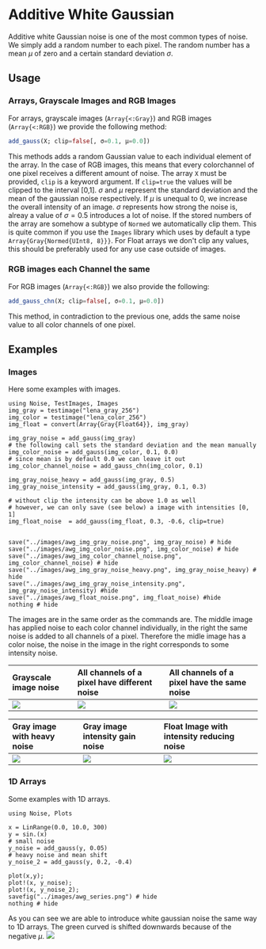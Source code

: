 # Additive White Gaussian
Additive white Gaussian noise is one of the most common types of noise.
We simply add a random number to each pixel. 
The random number has a mean $\mu$ of zero and a certain standard deviation $\sigma$.


## Usage

### Arrays, Grayscale Images and RGB Images
For arrays, grayscale images (`Array{<:Gray}`) and RGB images (`Array{<:RGB}`) we provide the following method:
```julia
add_gauss(X; clip=false[, σ=0.1, μ=0.0])
```
This methods adds a random Gaussian value to each individual element of the array. 
In the case of RGB images, this means that every colorchannel of one pixel receives a different amount of noise.
The array `X` must be provided, `clip` is a keyword argument. If `clip=true` 
the values will be clipped to the interval [0,1]. $\sigma$ and $\mu$ represent the standard deviation 
and the mean of the gaussian noise respectively. If $\mu$ is unequal to 0, we increase the overall intensity
of an image. $\sigma$ represents how strong the noise is, alreay a value of $\sigma=0.5$ introduces a lot of noise.
If the stored numbers of the array are somehow a subtype of `Normed` we automatically clip them. This is quite common
if you use the `Images` library which uses by default a type `Array{Gray{Normed{UInt8, 8}}}`.
For Float arrays we don't clip any values, this should be preferably used for any use case outside of images. 


### RGB images each Channel the same  
For RGB images (`Array{<:RGB}`) we also provide the following:
```julia
add_gauss_chn(X; clip=false[, σ=0.1, μ=0.0])
```
This method, in contradiction to the previous one, adds the same noise value to all color channels of one pixel. 


## Examples

### Images
Here some examples with images.

```@example; output=False
using Noise, TestImages, Images
img_gray = testimage("lena_gray_256")
img_color = testimage("lena_color_256")
img_float = convert(Array{Gray{Float64}}, img_gray) 

img_gray_noise = add_gauss(img_gray)
# the following call sets the standard deviation and the mean manually
img_color_noise = add_gauss(img_color, 0.1, 0.0)
# since mean is by default 0.0 we can leave it out
img_color_channel_noise = add_gauss_chn(img_color, 0.1)

img_gray_noise_heavy = add_gauss(img_gray, 0.5)
img_gray_noise_intensity = add_gauss(img_gray, 0.1, 0.3)

# without clip the intensity can be above 1.0 as well
# however, we can only save (see below) a image with intensities [0, 1]
img_float_noise  = add_gauss(img_float, 0.3, -0.6, clip=true)


save("../images/awg_img_gray_noise.png", img_gray_noise) # hide
save("../images/awg_img_color_noise.png", img_color_noise) # hide
save("../images/awg_img_color_channel_noise.png", img_color_channel_noise) # hide
save("../images/awg_img_gray_noise_heavy.png", img_gray_noise_heavy) # hide
save("../images/awg_img_gray_noise_intensity.png", img_gray_noise_intensity) #hide
save("../images/awg_float_noise.png", img_float_noise) #hide
nothing # hide
```

The images are in the same order as the commands are.
The middle image has applied noise to each color channel individually, in the right the same noise is added to all channels of a pixel.
Therefore the midle image has a color noise, the noise in the image in the right corresponds to some intensity noise.

Grayscale image noise| All channels of a pixel have different noise| All channels of a pixel have the same noise 
|:---------------------------------------------- |:----------------------------------------------- |:------------------------------------------------------- |
| ![](../images/awg_img_gray_noise.png) | ![](../images/awg_img_color_noise.png) | ![](../images/awg_img_color_channel_noise.png) |


|Gray image with heavy noise                           | Gray image intensity gain noise                          | Float Image with intensity reducing noise 
|:---------------------------------------------------- |:-------------------------------------------------------- |:--------------------------------------------|
| ![](../images/awg_img_gray_noise_heavy.png) | ![](../images/awg_img_gray_noise_intensity.png) | ![](../images/awg_float_noise.png) |


### 1D Arrays 
Some examples with 1D arrays. 

```@example
using Noise, Plots

x = LinRange(0.0, 10.0, 300)
y = sin.(x)
# small noise
y_noise = add_gauss(y, 0.05)
# heavy noise and mean shift
y_noise_2 = add_gauss(y, 0.2, -0.4)

plot(x,y);
plot!(x, y_noise);
plot!(x, y_noise_2);
savefig("../images/awg_series.png") # hide
nothing # hide
```
As you can see we are able to introduce white gaussian noise the same way to 1D arrays. The green curved is shifted downwards because of the negative $\mu$.
![](../images/awg_series.png)
